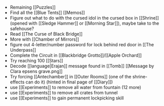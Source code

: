 - Remaining [[Puzzles]]
- Find all the [[Blue Tents]] [[Memos]]
- Figure out what to do with the cursed idol in the cursed box in [[Shrine]] (opened with [[Sledge Hammer]] or [[Morning Star]]), maybe take to the safehouse?
- Read [[The Curse of Black Bridge]]
- More with [[Chamber of Mirrors]]
- figure out 4-letter/number password for lock behind red door in [[The Underpass]] 
- Complete the Circuit in [[Blackbridge Grotto]]/[[Apple Orchard]]
- Try reaching 100 [[Stars]]
- Decode [[language|Erajan]] message found in [[Tomb]] [[Message by Clara epsens grave.png]]
- Try forcing [[Antechamber]] in [[Outer Rooms]] (one of the shrine-effects can do it) (hinted in final page of [[Diary]])
- use [[Experiments]] to remove all water from fountain (12 more)
- use [[Experiments]] to remove all crates from tunnel
- use [[Experiments]] to gain permanent lockpicking skill